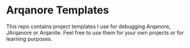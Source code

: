 # Arqanore Templates
This repo contains project templates I use for debugging Arqanore, JArqanore or Arqanite. Feel free to use them for your own projects or for learning purposes.
